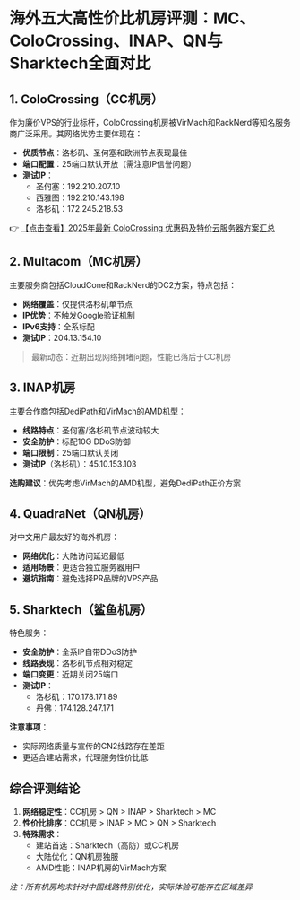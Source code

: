 # 海外五大高性价比机房评测：MC、ColoCrossing、INAP、QN与Sharktech全面对比

## 1. ColoCrossing（CC机房）
作为廉价VPS的行业标杆，ColoCrossing机房被VirMach和RackNerd等知名服务商广泛采用。其网络优势主要体现在：
- **优质节点**：洛杉矶、圣何塞和欧洲节点表现最佳
- **端口配置**：25端口默认开放（需注意IP信誉问题）
- **测试IP**：
  - 圣何塞：192.210.207.10
  - 西雅图：192.210.143.198
  - 洛杉矶：172.245.218.53

👉 [【点击查看】2025年最新 ColoCrossing 优惠码及特价云服务器方案汇总](https://bit.ly/ColoCrossing)

## 2. Multacom（MC机房）
主要服务商包括CloudCone和RackNerd的DC2方案，特点包括：
- **网络覆盖**：仅提供洛杉矶单节点
- **IP优势**：不触发Google验证机制
- **IPv6支持**：全系标配
- **测试IP**：204.13.154.10

> 最新动态：近期出现网络拥堵问题，性能已落后于CC机房

## 3. INAP机房
主要合作商包括DediPath和VirMach的AMD机型：
- **线路特点**：圣何塞/洛杉矶节点波动较大
- **安全防护**：标配10G DDoS防御
- **端口限制**：25端口默认关闭
- **测试IP**（洛杉矶）：45.10.153.103

**选购建议**：优先考虑VirMach的AMD机型，避免DediPath正价方案

## 4. QuadraNet（QN机房）
对中文用户最友好的海外机房：
- **网络优化**：大陆访问延迟最低
- **适用场景**：更适合独立服务器用户
- **避坑指南**：避免选择PR品牌的VPS产品

## 5. Sharktech（鲨鱼机房）
特色服务：
- **安全防护**：全系IP自带DDoS防护
- **线路表现**：洛杉矶节点相对稳定
- **端口变更**：近期关闭25端口
- **测试IP**：
  - 洛杉矶：170.178.171.89
  - 丹佛：174.128.247.171

**注意事项**：
- 实际网络质量与宣传的CN2线路存在差距
- 更适合建站需求，代理服务性价比低

## 综合评测结论
1. **网络稳定性**：CC机房 > QN > INAP > Sharktech > MC
2. **性价比排序**：CC机房 > INAP > MC > QN > Sharktech
3. **特殊需求**：
   - 建站首选：Sharktech（高防）或CC机房
   - 大陆优化：QN机房独服
   - AMD性能：INAP机房的VirMach方案

*注：所有机房均未针对中国线路特别优化，实际体验可能存在区域差异*